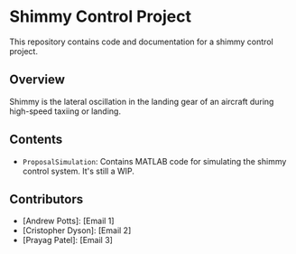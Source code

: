 # Shimmy Control Project

This repository contains code and documentation for a shimmy control project.

## Overview

Shimmy is the lateral oscillation in the landing gear of an aircraft during high-speed taxiing or landing. 

## Contents

- `ProposalSimulation`: Contains MATLAB code for simulating the shimmy control system. It's still a WIP.

## Contributors

- [Andrew Potts]: [Email 1]
- [Cristopher Dyson]: [Email 2]
- [Prayag Patel]: [Email 3]
